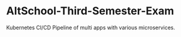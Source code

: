 # AltSchool-Third-Semester-Exam
Kubernetes CI/CD Pipeline of multi apps with various microservices.
